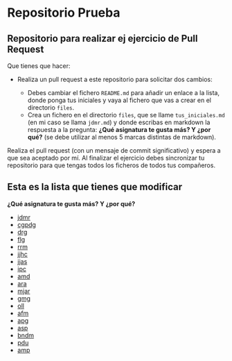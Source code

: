 # Repositorio Prueba

## Repositorio para realizar ej ejercicio de Pull Request

Que tienes que hacer:

* Realiza un pull request a este repositorio para solicitar dos cambios:

    * Debes cambiar el fichero `README.md` para añadir un enlace a la lista, donde ponga tus iniciales y vaya al fichero que vas a crear en el directorio `files`.
    * Crea un  fichero en el directorio `files`, que se llame `tus_iniciales.md` (en mi caso se llama `jdmr.md`) y donde escribas en markdown la respuesta a la pregunta: **¿Qué asignatura te gusta más? Y ¿por qué?** (se debe utilizar al menos 5 marcas distintas de markdown).

Realiza el pull request (con un mensaje de commit significativo) y espera a que sea aceptado por mí. Al finalizar el ejercicio debes sincronizar tu repositorio para que tengas todos los ficheros de todos tus compañeros.

## Esta es la lista que tienes que modificar

**¿Qué asignatura te gusta más? Y ¿por qué?**

* [jdmr](files/jdmr.md)
* [cgpdg](files/cgpdg.md)
* [drg](files/drg.md)
* [flg](files/flg.md)
* [rrm](files/rrm.md)
* [jjhc](files/jjhc.md)
* [jjas](files/jjas.md)
* [ipc](files/ipc.md)
* [amd](files/amd.md)
* [ara](files/ara.md)
* [mjar](files/mjar.md)
* [gmg](files/gmg.md)
* [oll](files/oll.md)
* [afm](files/afm.md)
* [apg](files/apg.md)
* [asp](files/asp.md)
* [bndm](files/bndm.md)
* [pdu](files/pdu.md)
* [amp](files/amp.md)
